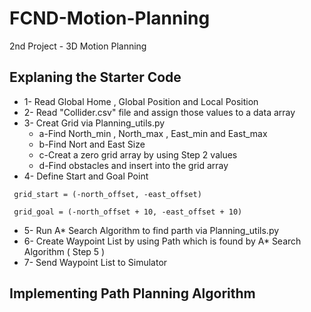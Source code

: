 # FCND-Motion-Planning
2nd Project - 3D Motion Planning 


## Explaning the Starter Code

* 1- Read Global Home , Global Position and Local Position
* 2- Read "Collider.csv" file and assign those values to a data array
* 3- Creat Grid via Planning_utils.py
  * a-Find North_min , North_max , East_min and East_max
  * b-Find Nort and East Size 
  * c-Creat a zero grid array by using Step 2 values 
  * d-Find obstacles and insert into the grid array 
* 4- Define Start and Goal Point
     
```
 grid_start = (-north_offset, -east_offset)
       
 grid_goal = (-north_offset + 10, -east_offset + 10)
```
* 5- Run A* Search Algorithm to find parth via Planning_utils.py
* 6- Create Waypoint List by using Path which is found by A* Search Algorithm ( Step 5 )
* 7- Send Waypoint List to Simulator

## Implementing Path Planning Algorithm

